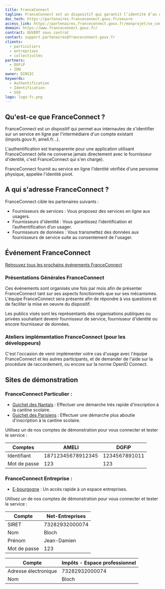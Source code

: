 ```yaml
---
title: FranceConnect
tagline: FranceConnect est un dispositif qui garantit l’identité d’un usager en se reposant sur des comptes certifiés existants.
doc_tech: https://partenaires.franceconnect.gouv.fr/oeuvre
access_link: https://partenaires.franceconnect.gouv.fr/monprojet/se_connecter_pour_editer/
domain: https://www.franceconnect.gouv.fr/
contract: OUVERT sous contrat
contact: support.partenaires@franceconnect.gouv.fr
clients:
  - particuliers
  - entreprises
  - collectivités
partners:
  - DGFiP
  - IDN
owner: DINSIC
keywords:
  - Authentification
  - Identification
  - SSO
logo: logo-fc.png
---
```


## Qu'est-ce que FranceConnect ?

FranceConnect est un dispositif qui permet aux internautes de s'identifier sur un service en ligne par l'intermédiaire d'un compte existant (impots.gouv.fr, ameli.fr...).

L'authentification est transparente pour une application utilisant FranceConnect (elle ne converse jamais directement avec le fournisseur d'identité, c'est FranceConnect qui s'en charge).

FranceConnect fournit au service en ligne l'identité vérifiée d'une personne physique, appelée l'identité pivot.

## A qui s'adresse FranceConnect ?

FranceConnect cible les partenaires suivants :

* Fournisseurs de services : Vous proposez des services en ligne aux usagers.
* Fournisseurs d'identité : Vous garantissez l’identification et l’authentification d’un usager.
* Fournisseurs de données : Vous transmettez des données aux fournisseurs de service suite au consentement de l'usager.

## Événement FranceConnect

<a href="https://www.franceconnect.gouv.fr/evenements" rel="noopener" target="_blank">Retrouvez tous les prochains événements FranceConnect</a>

### Présentations Générales FranceConnect

Ces événements sont organisés une fois par mois afin de présenter FranceConnect tant sur ses aspects fonctionnels que sur ses mécanismes. L'équipe FranceConnect sera présente afin de répondre à vos questions et de faciliter la mise en oeuvre du dispositif.

Les publics visés sont les représentants des organisations publiques ou privées souhaitant devenir fournisseur de service, fournisseur d'identité ou encore fournisseur de données.

### Ateliers implémentation FranceConnect (pour les développeurs)

C'est l'occasion de venir implémenter votre cas d'usage avec l'équipe FranceConnect et les autres participants, et de demander de l'aide sur la procédure de raccordement, ou encore sur la norme OpenID Connect.


## Sites de démonstration

### FranceConnect Particulier :

* [Guichet des Nantais](https://guichet-nantes.integ01.dev-franceconnect.fr/) : Effectuer une démarche très rapide d'inscription à la cantine scolaire.
* [Guichet des Parisiens](https://guichet-parisien.integ01.dev-franceconnect.fr/) : Effectuer une démarche plus aboutie d'inscription à la cantine scolaire.

Utilisez un de nos comptes de démonstration pour vous connecter et tester le service :

| Comptes        | AMELI                                        | DGFiP                                                                     |
|----------------|----------------------------------------------|---------------------------------------------------------------------------|
| Identifiant    | 18712345678912345                            | 1234567891011                                                             |
| Mot de passe   | 123                                          | 123                                                                       |

### FranceConnect Entreprise :

* [E-bourgogne](http://fse2.demo.dev-franceconnect.fr/) : Un accès rapide à un espace entreprises.

Utilisez un de nos comptes de démonstration pour vous connecter et tester le service :

| Compte                    | Net-Entreprises                                                                                               |
|---------------------------|---------------------------------------------------------------------------------------------------------------|
| SIRET                     | 73282932000074                                                                                                |
| Nom                       | Bloch                                                                                                         |
| Prénom                    | Jean-Damien                                                                                                   |
| Mot de passe              | 123                                                                                                           |

| Compte                    | Impôts - Espace professionnel                                                                                 |
|---------------------------|---------------------------------------------------------------------------------------------------------------|
| Adresse électronique      | 73282932000074                                                                                                |
| Nom                       | Bloch                                                                                                         |
